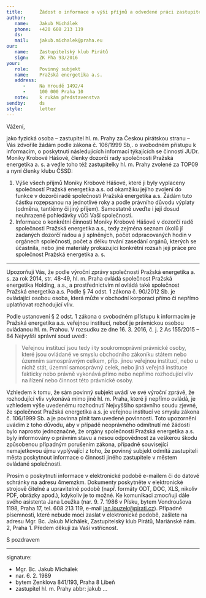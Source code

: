 ```yaml
---
title:      Žádost o informace o výši příjmů a odvedené práci zastupitelky JUDr. Moniky Krobové Hášové
author:
   name:    Jakub Michálek
   phone:   +420 608 213 119
   ds:      
   mail:    jakub.michalek@praha.eu
our:
   name:    Zastupitelský klub Pirátů
   sign:    ZK Pha 93/2016
your:
   role:    Povinný subjekt
   name:    Pražská energetika a.s.
   address:
      -     Na Hroudě 1492/4
      -     100 000 Praha 10
   note:    k rukám představenstva
sendby:     ds
style:      letter
---
```


Vážení,

jako fyzická osoba – zastupitel hl. m. Prahy za Českou pirátskou stranu – Vás zdvořile žádám podle zákona č. 106/1999 Sb,. o svobodném přístupu k informacím, o poskytnutí následujících informací týkajících se činnosti JUDr. Moniky Krobové Hášové, členky dozorčí rady společnosti Pražská energetika a. s. a vedle toho též zastupitelky hl. m. Prahy zvolené za TOP09 a nyní členky klubu ČSSD:

1. Výše všech příjmů Moniky Krobové Hášové, které ji byly vyplaceny společností Pražská energetika a.s. od okamžiku jejího zvolení do funkce v dozorčí radě společnosti Pražská energetika a.s. Žádám tuto částku rozepsanou na jednotlivé roky a podle právního důvodu výplaty (odměna, tantiémy či jiný příjem). Samostatně uveďte i její dosud neuhrazené pohledávky vůči Vaší společnosti.
2. Informace o konkrétní činnosti Moniky Krobové Hášové v dozorčí radě společnosti Pražská energetika a.s., tedy zejména seznam úkolů jí zadaných dozorčí radou a jí splněných, počet odpracovaných hodin v orgánech společnosti, počet a délku trvání zasedání orgánů, kterých se účastnila, nebo jiné materiály prokazující konkrétní rozsah její práce pro společnost Pražská energetika a. s. 

----

Upozorňuji Vás, že podle výroční zprávy společnosti Pražská energetika a. s. za rok 2014, str. 48-49, hl. m. Praha ovládá společnost Pražská energetika Holding, a.s., a prostřednictvím ní ovládá také společnost Pražská energetika a.s. Podle § 74 odst. 1 zákona č. 90/2012 Sb. je ovládající osobou osoba, která může v obchodní korporaci přímo či nepřímo uplatňovat rozhodující vliv. 

Podle ustanovení § 2 odst. 1 zákona o svobodném přístupu k informacím je Pražská energetika a.s. veřejnou institucí, neboť je právnickou osobou ovládanou hl. m. Prahou. V rozsudku ze dne 16. 3. 2016, č. j. 2 As 155/2015 – 84 Nejvyšší správní soud uvedl:

> Veřejnou institucí jsou tedy i ty soukromoprávní právnické osoby, které jsou ovládané
> ve smyslu obchodního zákoníku státem nebo územním samosprávným celkem, příp. jinou
> veřejnou institucí, nebo u nichž stát, územní samosprávný celek, nebo jiná veřejná instituce
> fakticky nebo právně vykonává přímo nebo nepřímo rozhodující vliv na řízení nebo činnost této
> právnické osoby.

Vzhledem k tomu, že sám povinný subjekt uvádí ve své výroční zprávě, že rozhodující vliv vykonává mimo jiné hl. m. Praha, které ji nepřímo ovládá, je vzhledem výše uvedenému rozhodnutí Nejvyššího správního soudu zjevné, že společnost Pražská energetika a.s. je veřejnou institucí ve smyslu zákona č. 106/1999 Sb. a je povinna plnit tam uvedené povinnosti. Toto upozornění uvádím z toho důvodu, aby v případě neoprávného odmítnutí mé žádosti bylo naprosto jednoznačné, že orgány společnosti Pražská energetika a.s. byly informovány o právním stavu a nesou odpovědnost za veškerou škodu způsobenou případným porušením zákona, případně související nemajetkovou újmu vyplývající z toho, že povinný subjekt odmítá zastupiteli města poskytnout informace o činnosti jiného zastupitele v městem ovládané společnosti.

Prosím o poskytnutí informace v elektronické podobě e-mailem či do datové schránky na adresu 4memzkm. Dokumenty poskytněte v elektronické strojově čitelné a upravitelné podobě (např. formáty ODT, DOC, XLS, nikoliv PDF, obrázky apod.), kdykoliv je to možné. Ke komunikaci zmocňuji dále svého asistenta Jana Loužka (nar. 9. 7. 1986 v Písku, bytem Vondroušova 1198, Praha 17, tel. 608 213 119, e-mail <jan.louzek@pirati.cz>). Případné písemnosti, které nebude moci zaslat v elektronické podobě, zašlete na adresu Mgr. Bc. Jakub Michálek, Zastupitelský klub Pirátů, Mariánské nám. 2, Praha 1. Předem děkuji za Vaši vstřícnost. 


S pozdravem

---
signature: 
  - Mgr. Bc. Jakub Michálek
  - nar. 6. 2. 1989
  - bytem Zenklova 841/193, Praha 8 Libeň
  - zastupitel hl. m. Prahy
abbr:       jakub
...
